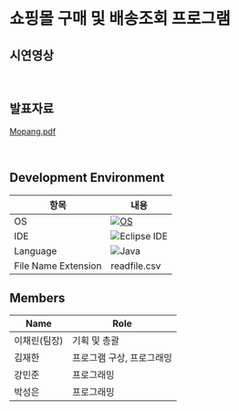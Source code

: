 # 쇼핑몰 구매 및 배송조회 프로그램

## 시연영상

<br/>

## 발표자료
[Mopang.pdf](https://github.com/kang-minjune/JAVA-Miniproject/blob/main/JAVA%20Mini%20Project%20%E1%84%87%E1%85%A1%E1%86%AF%E1%84%91%E1%85%AD%E1%84%8C%E1%85%A1%E1%84%85%E1%85%AD.pdf)

<br/>

<div>

## Development Environment

| 항목 | 내용 |
| --- | --- |
| OS | [![OS](https://img.shields.io/badge/OS-macOS-informational?style=flat-square&logo=apple&logoColor=white)](https://en.wikipedia.org/wiki/MacOS) |
| IDE | ![Eclipse IDE](https://img.shields.io/badge/eclipse-2C2255?style=for-the-badge&logo=eclipse&logoColor=white)|
| Language | ![Java](https://img.shields.io/badge/Java-orange?style=flat-square&logo=java)|
| File Name Extension | readfile.csv |


## Members

| Name | Role |
| --- | --- |
| 이채린(팀장) | 기획 및 총괄 |
| 김재한 | 프로그램 구상, 프로그래밍 |
| 강민준 | 프로그래밍 |
| 박성은 | 프로그래밍 |
  
</div>

